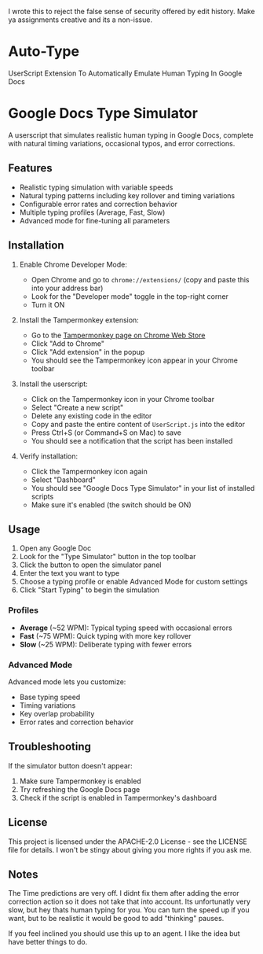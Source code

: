 I wrote this to reject the false sense of security offered by edit history. Make ya assignments creative and its a non-issue. 

# Auto-Type
UserScript Extension To Automatically Emulate Human Typing In Google Docs

# Google Docs Type Simulator

A userscript that simulates realistic human typing in Google Docs, complete with natural timing variations, occasional typos, and error corrections.

## Features

- Realistic typing simulation with variable speeds
- Natural typing patterns including key rollover and timing variations
- Configurable error rates and correction behavior
- Multiple typing profiles (Average, Fast, Slow)
- Advanced mode for fine-tuning all parameters

## Installation

1. Enable Chrome Developer Mode:
   - Open Chrome and go to `chrome://extensions/` (copy and paste this into your address bar)
   - Look for the "Developer mode" toggle in the top-right corner
   - Turn it ON

2. Install the Tampermonkey extension:
   - Go to the [Tampermonkey page on Chrome Web Store](https://chrome.google.com/webstore/detail/tampermonkey/dhdgffkkebhmkfjojejmpbldmpobfkfo)
   - Click "Add to Chrome"
   - Click "Add extension" in the popup
   - You should see the Tampermonkey icon appear in your Chrome toolbar

3. Install the userscript:
   - Click on the Tampermonkey icon in your Chrome toolbar
   - Select "Create a new script"
   - Delete any existing code in the editor
   - Copy and paste the entire content of `UserScript.js` into the editor
   - Press Ctrl+S (or Command+S on Mac) to save
   - You should see a notification that the script has been installed

4. Verify installation:
   - Click the Tampermonkey icon again
   - Select "Dashboard"
   - You should see "Google Docs Type Simulator" in your list of installed scripts
   - Make sure it's enabled (the switch should be ON)

## Usage

1. Open any Google Doc
2. Look for the "Type Simulator" button in the top toolbar
3. Click the button to open the simulator panel
4. Enter the text you want to type
5. Choose a typing profile or enable Advanced Mode for custom settings
6. Click "Start Typing" to begin the simulation

### Profiles

- **Average** (~52 WPM): Typical typing speed with occasional errors
- **Fast** (~75 WPM): Quick typing with more key rollover
- **Slow** (~25 WPM): Deliberate typing with fewer errors

### Advanced Mode

Advanced mode lets you customize:
- Base typing speed
- Timing variations
- Key overlap probability
- Error rates and correction behavior

## Troubleshooting

If the simulator button doesn't appear:
1. Make sure Tampermonkey is enabled
2. Try refreshing the Google Docs page
3. Check if the script is enabled in Tampermonkey's dashboard

## License

This project is licensed under the APACHE-2.0 License - see the LICENSE file for details.
I won't be stingy about giving you more rights if you ask me.

## Notes
The Time predictions are very off. I didnt fix them after adding the error correction action so it does not take that into account.
Its unfortunatly very slow, but hey thats human typing for you. You can turn the speed up if you want, but to be realistic it would be
good to add "thinking" pauses.

If you feel inclined you should use this up to an agent. I like the idea but have better things to do. 

